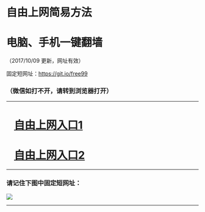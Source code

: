 ﻿# 自由上网简易方法

# 电脑、手机一键翻墙

（2017/10/09 更新，网址有效）

固定短网址：https://git.io/free99

### （微信如打不开，请转到浏览器打开）


***





# &nbsp;&nbsp; <a href="http://ft238506084.fwq-tz-1001.info/fwqtz01.html?t=100900118936 " target="_blank">自由上网入口1</a>
# &nbsp;&nbsp; <a href="http://ft3119513599.fwq-tz-1002.info/fwqtz02.html?t=10090016832 " target="_blank">自由上网入口2</a>
***

### 请记住下图中固定短网址：

<img src="https://s3-us-west-2.amazonaws.com/fwq-1001/yjfq-20170905okok.png" /> 


***

